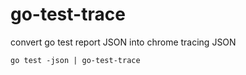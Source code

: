 # go-test-trace

convert go test report JSON into chrome tracing JSON

`go test -json | go-test-trace`
